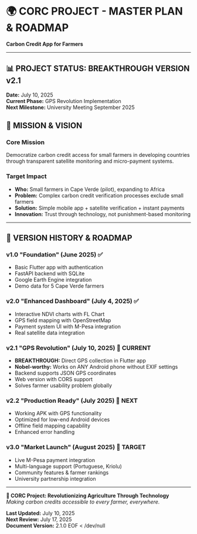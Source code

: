 # 🌍 CORC PROJECT - MASTER PLAN & ROADMAP
**Carbon Credit App for Farmers**

---

## 📊 PROJECT STATUS: BREAKTHROUGH VERSION v2.1
**Date:** July 10, 2025  
**Current Phase:** GPS Revolution Implementation  
**Next Milestone:** University Meeting September 2025

## 🎯 MISSION & VISION

### Core Mission
Democratize carbon credit access for small farmers in developing countries through transparent satellite monitoring and micro-payment systems.

### Target Impact
- **Who:** Small farmers in Cape Verde (pilot), expanding to Africa
- **Problem:** Complex carbon credit verification processes exclude small farmers
- **Solution:** Simple mobile app + satellite verification + instant payments
- **Innovation:** Trust through technology, not punishment-based monitoring

---

## 📱 VERSION HISTORY & ROADMAP

### v1.0 "Foundation" (June 2025) ✅
- Basic Flutter app with authentication
- FastAPI backend with SQLite
- Google Earth Engine integration
- Demo data for 5 Cape Verde farmers

### v2.0 "Enhanced Dashboard" (July 4, 2025) ✅
- Interactive NDVI charts with FL Chart
- GPS field mapping with OpenStreetMap
- Payment system UI with M-Pesa integration
- Real satellite data integration

### **v2.1 "GPS Revolution" (July 10, 2025) 🚀 CURRENT**
- **BREAKTHROUGH:** Direct GPS collection in Flutter app
- **Nobel-worthy:** Works on ANY Android phone without EXIF settings
- Backend supports JSON GPS coordinates
- Web version with CORS support
- Solves farmer usability problem globally

### v2.2 "Production Ready" (July 2025) 🎯 NEXT
- Working APK with GPS functionality
- Optimized for low-end Android devices
- Offline field mapping capability
- Enhanced error handling

### v3.0 "Market Launch" (August 2025) 🌟 TARGET
- Live M-Pesa payment integration
- Multi-language support (Portuguese, Kriolu)
- Community features & farmer rankings
- University partnership integration

---

**🌟 CORC Project: Revolutionizing Agriculture Through Technology**  
*Making carbon credits accessible to every farmer, everywhere.*

**Last Updated:** July 10, 2025  
**Next Review:** July 17, 2025  
**Document Version:** 2.1.0
EOF < /dev/null

